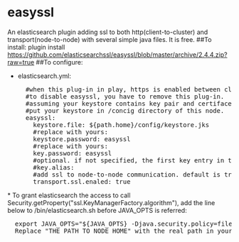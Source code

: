 # easyssl
An elasticsearch plugin adding ssl to both http(client-to-cluster) and transport(node-to-node) with several simple java files.
It is free.
##To install:
  plugin install https://github.com/elasticsearchssl/easyssl/blob/master/archive/2.4.4.zip?raw=true
##To configure:
* elasticsearch.yml:
  <pre>
    #when this plug-in in play, https is enabled between client and elasticsearch cluster.
    #to disable easyssl, you have to remove this plug-in.
    #assuming your keystore contains key pair and certiface chains for this node, and trusted certificates of all nodes in the cluster.
    #put your keystore in /concig directory of this node.
    easyssl:
      keystore.file: ${path.home}/config/keystore.jks
      #replace with yours:
      keystore.password: easyssl
      #replace with yours:
      key.password: easyssl
      #optional. if not specified, the first key entry in the store is used.
      #key.alias:
      #add ssl to node-to-node communication. default is true.
      transport.ssl.enaled: true
 </pre>
* To grant elasticsearch the access to call Security.getProperty("ssl.KeyManagerFactory.algorithm"), add the line below to /bin/elasticsearch.sh before JAVA_OPTS is referred:
<pre>
  export JAVA_OPTS="${JAVA_OPTS} -Djava.security.policy=file://THE_PATH_TO_NODE_HOME/plugins/easyssl/elasticsearch-security.policy"
  Replace "THE_PATH_TO_NODE_HOME" with the real path in your system.
</pre>
